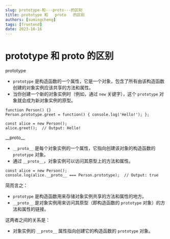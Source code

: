 ```yaml
---
slug: prototype-和---proto---的区别
title: prototype 和   proto   的区别
authors: [sumingcheng]
tags: [frontend]
date: 2023-10-16
---
```


# prototype 和 __proto__ 的区别



 



prototype

* `prototype` 是构造函数的一个属性，它是一个对象，包含了所有由该构造函数创建的对象实例应该共享的方法和属性。
* 当你创建一个新的对象实例时（例如，通过 `new` 关键字），这个 `prototype` 对象就会成为新对象实例的原型。

  


```
function Person() {}
Person.prototype.greet = function() { console.log('Hello!'); };

const alice = new Person();
alice.greet();  // Output: Hello!

```

\_\_proto\_\_

* `__proto__` 是每个对象实例的一个属性，它指向创建该对象的构造函数的 `prototype` 对象。
* 通过 `__proto__`，对象实例可以访问其原型上的方法和属性。

  


```
const alice = new Person();
console.log(alice.__proto__ === Person.prototype);  // Output: true

```

简而言之：

* `prototype` 是构造函数用来存储对象实例共享的方法和属性的地方。
* `__proto__` 是对象实例用来访问其原型（即构造函数的 `prototype` 对象）的方法和属性的链接。

这两者之间的关系是：

* 对象实例的 `__proto__` 属性指向创建它的构造函数的 `prototype` 对象。
